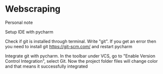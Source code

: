 # Webscraping


Personal note

Setup IDE with pycharm

Check if git is installed through terminal. Write "git". If you get an error then you need to install git https://git-scm.com/ and restart pycharm

Integrate git with pycharm. In the toolbar under VCS, go to "Enable Version Control Integration", select Git. Now the project folder files will change color and that means it successfully integrated
